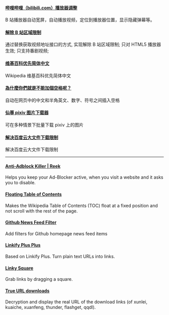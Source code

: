 #### [哔哩哔哩（bilibili.com）播放器调整](https://greasyfork.org/en/scripts/21284-%E5%93%94%E5%93%A9%E5%93%94%E5%93%A9-bilibili-com-%E6%92%AD%E6%94%BE%E5%99%A8%E8%B0%83%E6%95%B4)

B 站播放器自动宽屏，自动播放视频，定位到播放器位置，显示隐藏弹幕等。

#### [解除 B 站区域限制](https://greasyfork.org/en/scripts/25718-%E8%A7%A3%E9%99%A4b%E7%AB%99%E5%8C%BA%E5%9F%9F%E9%99%90%E5%88%B6)

通过替换获取视频地址接口的方式, 实现解除 B 站区域限制; 只对 HTML5 播放器生效; 只支持番剧视频;

#### [维基百科优先简体中文](https://greasyfork.org/en/scripts/25678-%E7%BB%B4%E5%9F%BA%E7%99%BE%E7%A7%91%E4%BC%98%E5%85%88%E7%AE%80%E4%BD%93%E4%B8%AD%E6%96%87)

Wikipedia 维基百科优先简体中文

#### [為什麼你們就是不能加個空格呢？](https://greasyfork.org/en/scripts/2185-%E7%82%BA%E4%BB%80%E9%BA%BC%E4%BD%A0%E5%80%91%E5%B0%B1%E6%98%AF%E4%B8%8D%E8%83%BD%E5%8A%A0%E5%80%8B%E7%A9%BA%E6%A0%BC%E5%91%A2)

自动在网页中的中文和半角英文、数字、符号之间插入空格

#### [仙尊 pixiv 图片下载器](https://greasyfork.org/en/scripts/24252-%E4%BB%99%E5%B0%8Apixiv%E5%9B%BE%E7%89%87%E4%B8%8B%E8%BD%BD%E5%99%A8)

可在多种情景下批量下载 pixiv 上的图片

#### [解决百度云大文件下载限制](https://greasyfork.org/zh-CN/scripts/17800-%E8%A7%A3%E5%86%B3%E7%99%BE%E5%BA%A6%E4%BA%91%E5%A4%A7%E6%96%87%E4%BB%B6%E4%B8%8B%E8%BD%BD%E9%99%90%E5%88%B6)

解决百度云大文件下载限制

---

#### [Anti-Adblock Killer | Reek](https://greasyfork.org/en/scripts/735-anti-adblock-killer-reek)

Helps you keep your Ad-Blocker active, when you visit a website and it asks you to disable.

#### [Floating Table of Contents](https://greasyfork.org/en/scripts/197-floating-table-of-contents)

Makes the Wikipedia Table of Contents (TOC) float at a fixed position and not scroll with the rest of the page.

#### [Github News Feed Filter](https://greasyfork.org/en/scripts/171-github-news-feed-filter)

Add filters for Github homepage news feed items

#### [Linkify Plus Plus](https://greasyfork.org/en/scripts/4255-linkify-plus-plus)

Based on Linkify Plus. Turn plain text URLs into links.

#### [Linky Square](https://greasyfork.org/en/scripts/18006-linky-square)

Grab links by dragging a square.

#### [True URL downloads](https://greasyfork.org/en/scripts/7362-true-url-downloads)

Decryption and display the real URL of the download links (of xunlei, kuaiche, xuanfeng, thunder, flashget, qqdl).
